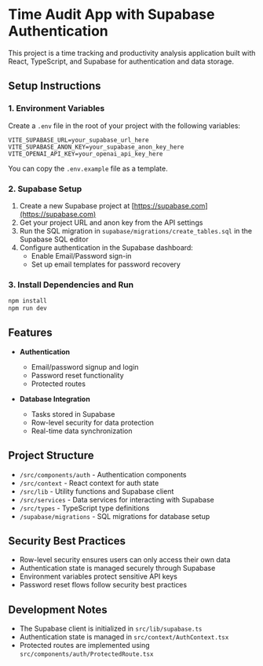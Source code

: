 # Time Audit App with Supabase Authentication

This project is a time tracking and productivity analysis application built with React, TypeScript, and Supabase for authentication and data storage.

## Setup Instructions

### 1. Environment Variables

Create a `.env` file in the root of your project with the following variables:

```
VITE_SUPABASE_URL=your_supabase_url_here
VITE_SUPABASE_ANON_KEY=your_supabase_anon_key_here
VITE_OPENAI_API_KEY=your_openai_api_key_here
```

You can copy the `.env.example` file as a template.

### 2. Supabase Setup

1. Create a new Supabase project at [https://supabase.com](https://supabase.com)
2. Get your project URL and anon key from the API settings
3. Run the SQL migration in `supabase/migrations/create_tables.sql` in the Supabase SQL editor
4. Configure authentication in the Supabase dashboard:
   - Enable Email/Password sign-in
   - Set up email templates for password recovery

### 3. Install Dependencies and Run

```bash
npm install
npm run dev
```

## Features

- **Authentication**
  - Email/password signup and login
  - Password reset functionality
  - Protected routes

- **Database Integration**
  - Tasks stored in Supabase
  - Row-level security for data protection
  - Real-time data synchronization

## Project Structure

- `/src/components/auth` - Authentication components
- `/src/context` - React context for auth state
- `/src/lib` - Utility functions and Supabase client
- `/src/services` - Data services for interacting with Supabase
- `/src/types` - TypeScript type definitions
- `/supabase/migrations` - SQL migrations for database setup

## Security Best Practices

- Row-level security ensures users can only access their own data
- Authentication state is managed securely through Supabase
- Environment variables protect sensitive API keys
- Password reset flows follow security best practices

## Development Notes

- The Supabase client is initialized in `src/lib/supabase.ts`
- Authentication state is managed in `src/context/AuthContext.tsx`
- Protected routes are implemented using `src/components/auth/ProtectedRoute.tsx`